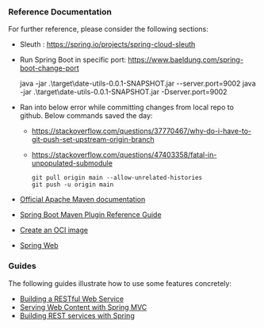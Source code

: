 
### Reference Documentation
For further reference, please consider the following sections:
* Sleuth : https://spring.io/projects/spring-cloud-sleuth
* Run Spring Boot in specific port: https://www.baeldung.com/spring-boot-change-port


    java -jar .\target\date-utils-0.0.1-SNAPSHOT.jar --server.port=9002
    java -jar .\target\date-utils-0.0.1-SNAPSHOT.jar -Dserver.port=9002 

* Ran into below error while committing changes from local repo to github. Below commands saved the day:
    * https://stackoverflow.com/questions/37770467/why-do-i-have-to-git-push-set-upstream-origin-branch
    * https://stackoverflow.com/questions/47403358/fatal-in-unpopulated-submodule

          git pull origin main --allow-unrelated-histories
          git push -u origin main

* [Official Apache Maven documentation](https://maven.apache.org/guides/index.html)
* [Spring Boot Maven Plugin Reference Guide](https://docs.spring.io/spring-boot/docs/2.6.1/maven-plugin/reference/html/)
* [Create an OCI image](https://docs.spring.io/spring-boot/docs/2.6.1/maven-plugin/reference/html/#build-image)
* [Spring Web](https://docs.spring.io/spring-boot/docs/2.6.1/reference/htmlsingle/#boot-features-developing-web-applications)

### Guides
The following guides illustrate how to use some features concretely:

* [Building a RESTful Web Service](https://spring.io/guides/gs/rest-service/)
* [Serving Web Content with Spring MVC](https://spring.io/guides/gs/serving-web-content/)
* [Building REST services with Spring](https://spring.io/guides/tutorials/bookmarks/)

